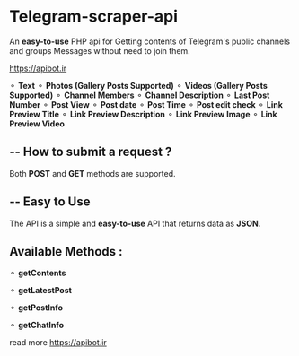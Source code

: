 # Telegram-scraper-api
An **easy-to-use** PHP api for Getting contents of Telegram's public channels and groups Messages without need to join them.

https://apibot.ir

⚬ **Text**
⚬ **Photos (Gallery Posts Supported)**
⚬ **Videos (Gallery Posts Supported)**
⚬ **Channel Members**
⚬ **Channel Description**
⚬ **Last Post Number**
⚬ **Post View**
⚬ **Post date**
⚬ **Post Time**
⚬ **Post edit check**
⚬ **Link Preview Title**
⚬ **Link Preview Description**
⚬ **Link Preview Image**
⚬ **Link Preview Video**



## -- How to submit a request ?

Both **POST** and **GET** methods are supported.

## -- Easy to Use

The API is a simple and **easy-to-use** API that returns data as **JSON**.



## Available Methods :

⚬ **getContents**

⚬ **getLatestPost**

⚬ **getPostInfo**

⚬ **getChatInfo**


read more https://apibot.ir

